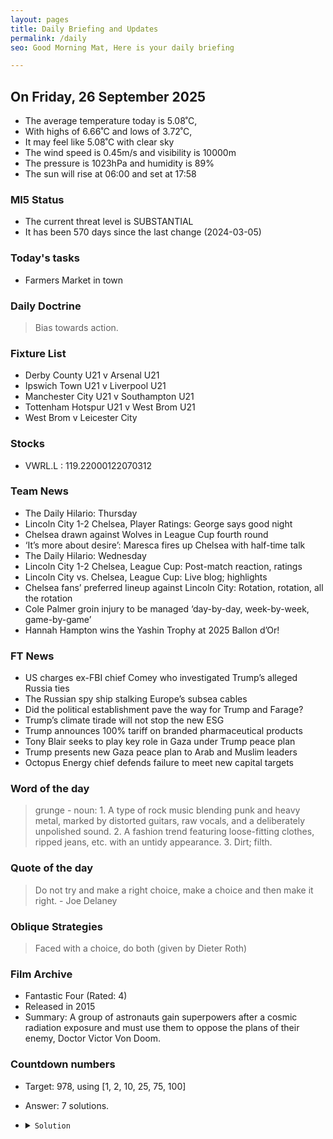 ```yaml
---
layout: pages
title: Daily Briefing and Updates
permalink: /daily
seo: Good Morning Mat, Here is your daily briefing

---
```


<!-- weather_marker starts -->
## On Friday, 26 September 2025

- The average temperature today is 5.08˚C,
- With highs of 6.66˚C and lows of 3.72˚C,
- It may feel like 5.08˚C with clear sky
- The wind speed is 0.45m/s and visibility is 10000m
- The pressure is 1023hPa and humidity is 89%
- The sun will rise at 06:00 and set at 17:58

<!-- weather_marker ends -->

### MI5 Status
<!-- threat_marker starts -->
- The current threat level is <span class="highlighter">SUBSTANTIAL</span>
- It has been 570 days since the last change (2024-03-05)

<!-- threat_marker ends -->

### Today's tasks
<!-- task_marker starts -->
- Farmers Market in town

<!-- task_marker ends -->

### Daily Doctrine
<!-- doctrine_marker starts -->
> Bias towards action.
<!-- doctrine_marker ends -->

### Fixture List

<!-- fixture_marker starts -->
- Derby County U21 v Arsenal U21
- Ipswich Town U21 v Liverpool U21
- Manchester City U21 v Southampton U21
- Tottenham Hotspur U21 v West Brom U21
- West Brom v Leicester City
<!-- fixture_marker ends -->

### Stocks

<!-- stocks_marker starts -->

- VWRL.L : 119.22000122070312 

<!-- stocks_marker ends -->

### Team News
<!-- news_marker starts -->

- The Daily Hilario: Thursday
- Lincoln City 1-2 Chelsea, Player Ratings: George says good night
- Chelsea drawn against Wolves in League Cup fourth round
- ‘It&#8217;s more about desire’: Maresca fires up Chelsea with half-time talk
- The Daily Hilario: Wednesday
- Lincoln City 1-2 Chelsea, League Cup: Post-match reaction, ratings
- Lincoln City vs. Chelsea, League Cup: Live blog; highlights
- Chelsea fans’ preferred lineup against Lincoln City: Rotation, rotation, all the rotation
- Cole Palmer groin injury to be managed ‘day-by-day, week-by-week, game-by-game’
- Hannah Hampton wins the Yashin Trophy at 2025 Ballon d’Or!

<!-- news_marker ends -->

### FT News

<!-- ftnews_marker starts -->

- US charges ex-FBI chief Comey who investigated Trump’s alleged Russia ties
- The Russian spy ship stalking Europe’s subsea cables
- Did the political establishment pave the way for Trump and Farage?
- Trump’s climate tirade will not stop the new ESG
- Trump announces 100% tariff on branded pharmaceutical products
- Tony Blair seeks to play key role in Gaza under Trump peace plan
- Trump presents new Gaza peace plan to Arab and Muslim leaders
- Octopus Energy chief defends failure to meet new capital targets

<!-- ftnews_marker ends -->

### Word of the day

<!-- word_marker starts -->

 > grunge - noun: 1. A type of rock music blending punk and heavy metal, marked by distorted guitars, raw vocals, and a deliberately unpolished sound. 2. A fashion trend featuring loose-fitting clothes, ripped jeans, etc. with an untidy appearance. 3. Dirt; filth.

<!-- word_marker ends -->

### Quote of the day
<!-- quote_marker starts -->

> Do not try and make a right choice, make a choice and then make it right. - Joe Delaney

<!-- quote_marker ends -->

### Oblique Strategies
<!-- eno_marker starts -->
> Faced with a choice, do both (given by Dieter Roth)

<!-- eno_marker ends -->

### Film Archive

<!-- film_marker starts -->
- Fantastic Four (Rated: 4)
- Released in 2015
- Summary: A group of astronauts gain superpowers after a cosmic radiation exposure and must use them to oppose the plans of their enemy, Doctor Victor Von Doom.
<!-- film_marker ends -->

### Countdown numbers
<!-- game_marker starts -->

- Target: 978, using [1, 2, 10, 25, 75, 100]
- Answer: 7 solutions.

- <details><summary><code>Solution</code></summary>

  Solution: ( 100 + 1 - 75 / 25 ) x 10 - 2

   </details>

<!-- game_marker ends -->
